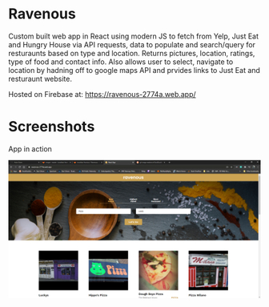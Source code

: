 # Ravenous

Custom built web app in React using modern JS to fetch from Yelp, Just Eat and Hungry House via API requests, data to populate and search/query for resturaunts based on type and location. Returns pictures, location, ratings, type of food and contact info. Also allows user to select, navigate to location by hadning off to google maps API and prvides links to Just Eat and resturaunt website.

Hosted on Firebase at: https://ravenous-2774a.web.app/

# Screenshots

App in action

![Screenshot of Ravenous App](/images/ravenous-screenshot.png)

